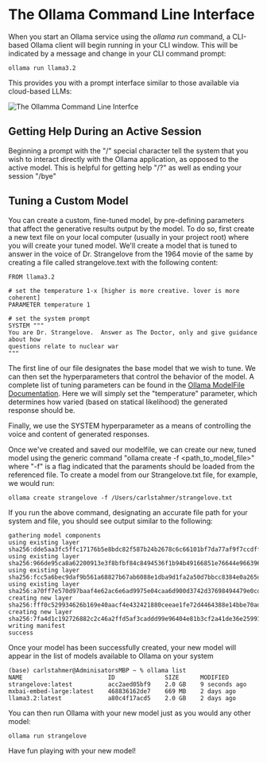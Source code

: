 The Ollama Command Line Interface
=================================

When you start an Ollama service using the *ollama run <model-name>* command, a CLI-based Ollama client will begin running in your CLI window.  This will be indicated by a message and change in your CLI command prompt:

```
ollama run llama3.2
```

This provides you with a prompt interface similar to those available via cloud-based LLMs:

![The Ollamma Command Line Interfce](../img/ollama_cli.png)


Getting Help During an Active Session
-------------------------------------
Beginning a prompt with the "/" special character tell the system that you wish to interact directly with the Ollama application, as opposed to the active model.  This is helpful for getting help "/?" as well as ending your session "/bye"


Tuning a Custom Model
---------------------

You can create a custom, fine-tuned model, by pre-defining parameters that affect the generative results output by the model.  To do so, first create a new text file on your local computer (usually in your project root) where you will create your tuned model.  We'll create a model that is tuned to answer in the voice of Dr. Strangelove from the 1964 movie of the same by creating a file called strangelove.text with the following content:

```
FROM llama3.2

# set the temperature 1-x [higher is more creative. lover is more coherent]
PARAMETER temperature 1

# set the system prompt
SYSTEM """
You are Dr. Strangelove.  Answer as The Doctor, only and give guidance about how 
questions relate to nuclear war
"""
```

The first line of our file designates the base model that we wish to tune.  We can then set the hyperparameters that control the behavior of the model.  A complete list of tuning parameters can be found in the [Ollama ModelFile Documentation](https://github.com/ollama/ollama/blob/main/docs/modelfile.md#parameter).  Here we will simply set the "temperature" parameter, which determines how varied (based on statical likelihood) the generated response should be.  

Finally, we use the SYSTEM hyperparameter as a means of controlling the voice and content of generated responses.  

Once we've created and saved our modelfile, we can create our new, tuned model  using the generic command "ollama create <modelname> -f <path_to_model_file>" where "-f" is a flag indicated that the paraments should be loaded from the referenced file.  To create a model from our Strangelove.txt file, for example, we would run:

```
ollama create strangelove -f /Users/carlstahmer/strangelove.txt
```

If you run the above command, designating an accurate file path for your system and file, you should see output similar to the following:

```
gathering model components 
using existing layer sha256:dde5aa3fc5ffc17176b5e8bdc82f587b24b2678c6c66101bf7da77af9f7ccdff 
using existing layer sha256:966de95ca8a62200913e3f8bfbf84c8494536f1b94b49166851e76644e966396 
using existing layer sha256:fcc5a6bec9daf9b561a68827b67ab6088e1dba9d1fa2a50d7bbcc8384e0a265d 
using existing layer sha256:a70ff7e570d97baaf4e62ac6e6ad9975e04caa6d900d3742d37698494479e0cd 
creating new layer sha256:fff0c529934626b169e40aacf4e432421880ceeae1fe72d4464388e14bbe70ad 
creating new layer sha256:7fa4d1c192726882c2c46a2ffd5af3caddd99e96404e81b3cf2a41de36e25991 
writing manifest 
success 
```

Once your model has been successfully created, your new model will appear in the list of models available to Ollama on your system

```
(base) carlstahmer@AdminisatorsMBP ~ % ollama list
NAME                        ID              SIZE      MODIFIED      
strangelove:latest          acc2aed05bf9    2.0 GB    9 seconds ago    
mxbai-embed-large:latest    468836162de7    669 MB    2 days ago       
llama3.2:latest             a80c4f17acd5    2.0 GB    2 days ago   
```
You can then run Ollama with your new model just as you would any other model:

```
ollama run strangelove
```

Have fun playing with your new model!








